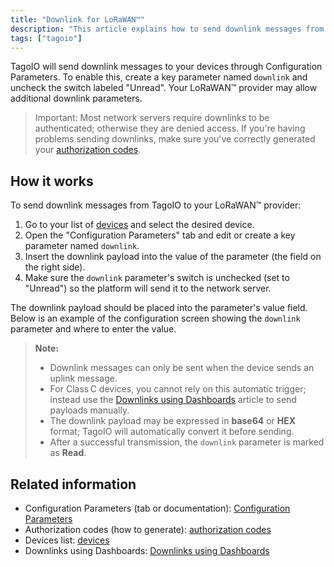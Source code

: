 ```yaml
---
title: "Downlink for LoRaWAN™"
description: "This article explains how to send downlink messages from TagoIO to LoRaWAN™ devices using Configuration Parameters, including required parameter names and authentication notes."
tags: ["tagoio"]
---
```

TagoIO will send downlink messages to your devices through Configuration Parameters. To enable this, create a key parameter named `downlink` and uncheck the switch labeled "Unread". Your LoRaWAN™ provider may allow additional downlink parameters.

> Important: Most network servers require downlinks to be authenticated; otherwise they are denied access. If you're having problems sending downlinks, make sure you've correctly generated your [authorization codes](../security/access-management).

## How it works

To send downlink messages from TagoIO to your LoRaWAN™ provider:

1. Go to your list of [devices](../devices/devices) and select the desired device.
2. Open the "Configuration Parameters" tab and edit or create a key parameter named `downlink`.
3. Insert the downlink payload into the value of the parameter (the field on the right side).
4. Make sure the `downlink` parameter's switch is unchecked (set to "Unread") so the platform will send it to the network server.

The downlink payload should be placed into the parameter's value field. Below is an example of the configuration screen showing the `downlink` parameter and where to enter the value.

<!-- Image placeholder removed for build -->

> **Note:**  
> - Downlink messages can only be sent when the device sends an uplink message.  
> - For Class C devices, you cannot rely on this automatic trigger; instead use the [Downlinks using Dashboards](/portal/en/kb/articles/221-downlinks-using-dashboards) article to send payloads manually.  
> - The downlink payload may be expressed in **base64** or **HEX** format; TagoIO will automatically convert it before sending.  
> - After a successful transmission, the `downlink` parameter is marked as **Read**.

## Related information

- Configuration Parameters (tab or documentation): [Configuration Parameters](../devices/device-configuration-parameters)
- Authorization codes (how to generate): [authorization codes](../security/access-management)
- Devices list: [devices](../devices/devices)
- Downlinks using Dashboards: [Downlinks using Dashboards](/portal/en/kb/articles/221-downlinks-using-dashboards)